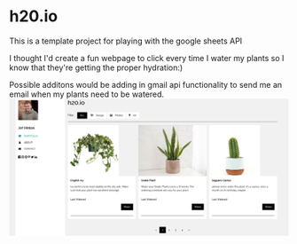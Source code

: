 # h20.io


This is a template project for playing with the google sheets API 

I thought I'd create a fun webpage to click every time I water my plants so I know that they're getting the proper hydration:)


Possible additons would be adding in gmail api functionality to send me an email when my plants need to be watered. 
![website landing page example](https://github.com/Jef-H/h20.io/blob/develop/img/mock_up.png)
